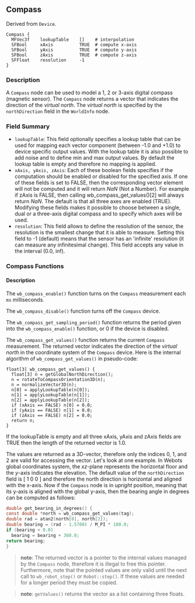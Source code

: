 ## Compass

Derived from `Device`.

```
Compass {
  MFVec3f    lookupTable    []    # interpolation
  SFBool     xAxis          TRUE  # compute x-axis
  SFBool     yAxis          TRUE  # compute y-axis
  SFBool     zAxis          TRUE  # compute z-axis
  SFFloat    resolution     -1
}
```

### Description

A `Compass` node can be used to model a 1, 2 or 3-axis digital compass (magnetic
sensor). The `Compass` node returns a vector that indicates the direction of the
*virtual north*. The *virtual north* is specified by the `northDirection` field
in the `WorldInfo` node.

### Field Summary

- `lookupTable`: This field optionally specifies a lookup table that can be used
for mapping each vector component (between -1.0 and +1.0) to device specific
output values. With the lookup table it is also possible to add noise and to
define min and max output values. By default the lookup table is empty and
therefore no mapping is applied.
- `xAxis, yAxis, zAxis`: Each of these boolean fields specifies if the computation
should be enabled or disabled for the specified axis. If one of these fields is
set to FALSE, then the corresponding vector element will not be computed and it
will return *NaN* (Not a Number). For example if zAxis is FALSE, then calling
wb\_compass\_get\_values()[2] will always return *NaN*. The default is that all
three axes are enabled (TRUE). Modifying these fields makes it possible to
choose between a single, dual or a three-axis digital compass and to specify
which axes will be used.
- `resolution`: This field allows to define the resolution of the sensor, the
resolution is the smallest change that it is able to measure. Setting this field
to -1 (default) means that the sensor has an 'infinite' resolution (it can
measure any infinitesimal change). This field accepts any value in the interval
(0.0, inf).

### Compass Functions

#### Description

The `wb_compass_enable()` function turns on the `Compass` measurement each `ms`
milliseconds.

The `wb_compass_disable()` function turns off the `Compass` device.

The `wb_compass_get_sampling_period()` function returns the period given into
the `wb_compass_enable()` function, or 0 if the device is disabled.

The `wb_compass_get_values()` function returns the current `Compass`
measurement. The returned vector indicates the direction of the *virtual north*
in the coordinate system of the `Compass` device. Here is the internal algorithm
of `wb_compass_get_values()` in pseudo-code:

```
float[3] wb_compass_get_values() {
  float[3] n = getGlobalNorthDirection();
  n = rotateToCompassOrientation3D(n);
  n = normalizeVector3D(n);
  n[0] = applyLookupTable(n[0]);
  n[1] = applyLookupTable(n[1]);
  n[2] = applyLookupTable(n[2]);
  if (xAxis == FALSE) n[0] = 0.0;
  if (yAxis == FALSE) n[1] = 0.0;
  if (zAxis == FALSE) n[2] = 0.0;
  return n;
}
```

If the lookupTable is empty and all three xAxis, yAxis and zAxis fields are TRUE
then the length of the returned vector is 1.0.

The values are returned as a 3D-vector, therefore only the indices 0, 1, and 2
are valid for accessing the vector. Let's look at one example. In Webots global
coordinates system, the *xz*-plane represents the horizontal floor and the
*y*-axis indicates the elevation. The default value of the `northDirection`
field is [ 1 0 0 ] and therefore the north direction is horizontal and aligned
with the x-axis. Now if the `Compass` node is in *upright* position, meaning
that its y-axis is aligned with the global y-axis, then the bearing angle in
degrees can be computed as follows:

``` c
double get_bearing_in_degrees() {
const double *north = wb_compass_get_values(tag);
double rad = atan2(north[0], north[2]);
double bearing = (rad - 1.5708) / M_PI * 180.0;
if (bearing < 0.0)
  bearing = bearing + 360.0;
return bearing;
}
```

> **note**: The returned vector is a pointer to the internal values managed by the `Compass`
node, therefore it is illegal to free this pointer. Furthermore, note that the
pointed values are only valid until the next call to `wb_robot_step()` or
`Robot::step()`. If these values are needed for a longer period they must be
copied.

> **note**: `getValues()` returns the vector as a list containing three floats.

